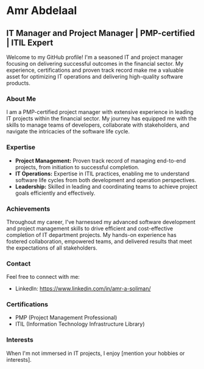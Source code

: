# Amr Abdelaal
## IT Manager and Project Manager | PMP-certified | ITIL Expert

Welcome to my GitHub profile! I'm a seasoned IT and project manager focusing on delivering successful outcomes in the financial sector. My experience, certifications and proven track record make me a valuable asset for optimizing IT operations and delivering high-quality software products.

### About Me
I am a PMP-certified project manager with extensive experience in leading IT projects within the financial sector. My journey has equipped me with the skills to manage teams of developers, collaborate with stakeholders, and navigate the intricacies of the software life cycle.

### Expertise
- **Project Management:** Proven track record of managing end-to-end projects, from initiation to successful completion.
- **IT Operations:** Expertise in ITIL practices, enabling me to understand software life cycles from both development and operation perspectives.
- **Leadership:** Skilled in leading and coordinating teams to achieve project goals efficiently and effectively.

### Achievements
Throughout my career, I've harnessed my advanced software development and project management skills to drive efficient and cost-effective completion of IT department projects. My hands-on experience has fostered collaboration, empowered teams, and delivered results that meet the expectations of all stakeholders.

### Contact
Feel free to connect with me:
- LinkedIn: https://www.linkedin.com/in/amr-a-soliman/

### Certifications
- PMP (Project Management Professional)
- ITIL (Information Technology Infrastructure Library)

### Interests
When I'm not immersed in IT projects, I enjoy [mention your hobbies or interests].
